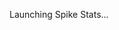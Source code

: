 Launching Spike Stats...

<html>
<head>
    <meta charset="utf-8">
    <title>Spike Stats Login</title>
</head>
<body>
    <script type="text/javascript">
    var openApp = function() {
        var url = new URL(window.location); 
        var code = url.searchParams.get('code'); // Get the 'code' parameter from the URL
        if (code) {
            var redirectUrl = 'spikestats://oauth-login?code=' + code;
            window.location.replace(redirectUrl); // Redirect to the app with the desired format
        } else {
            console.error('Code not found in URL');
        }
    };
    openApp();
    </script>
</body>
</html>
